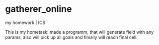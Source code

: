 # gatherer_online
my homework | ICS

This is my hometask: made a programm, that will generate field with any params, also will pick up all goals and finially
will reach final cell.
